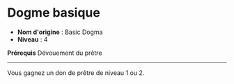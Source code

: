 # Dogme basique

 * **Nom d'origine** : Basic Dogma
 * **Niveau** : 4


<p><strong>Prérequis</strong> Dévouement du prêtre</p>
<hr />
<p>Vous gagnez un don de prêtre de niveau 1 ou 2.</p>